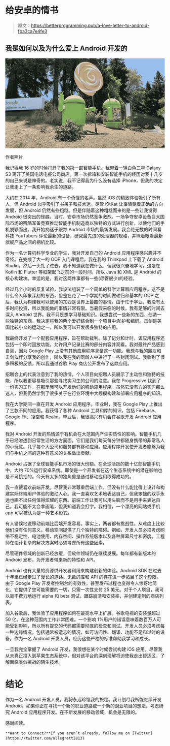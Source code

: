 # 给安卓的情书

> 原文：<https://betterprogramming.pub/a-love-letter-to-android-fba3ca7e4fe3>

## 我是如何以及为什么爱上 Android 开发的

![](img/4f40e72bd74773b0ce12fd21df44a338.png)

作者照片

我记得我 16 岁的时候打开了我的第一部智能手机。我带着一辆白色三星 Galaxy S3 离开了美国电话电报公司商店。第一次拆箱和安装智能手机的经历对我十几岁的自己来说是神奇的。老实说，我不记得我为什么没有选择 iPhone，但我的决定让我走上了一条影响我余生的道路。

大约在 2014 年，Android 有一个奇怪的名声。虽然 iOS 的精致体验吸引了所有人，但 Android 似乎吸引了书呆子和技术迷。尽管 KitKat 让事情朝着正确的方向发展，但 Android 仍然有些粗糙。但是伴随着这种粗糙而来的是一些让我觉得 Android 很突出的怪癖。当时，安卓市场仍然竞争激烈。一场争夺安卓设备巨大国际市场的残酷军备竞赛推动智能手机制造商以独特的方式进行创新，以使他们的手机脱颖而出。我开始痴迷于跟踪 Android 市场的最新发展。我会花无数的时间看科技 YouTubers 评论最新的设备，研究最先进的处理器的规格，并眯着眼看最新旗舰产品之间的相机比较。

作为一名计算机科学专业的学生，我对开发自己的 Android 应用程序感兴趣并不奇怪。在完成了大一的 OOP 入门课程后，我在我的 Thinkpad 上下载了 Android Studio，然后一头扎了进去。我不知道我在做什么，但我很兴奋地学习。这是在 Kotlin 和 Flutter 等框架起飞之前的一段时间，所以 Java 和 XML 是 Android 的核心构建块。幸运的是，我对这两件事都有一些(尽管很少)的经验。

经过几个小时的反复试验，我设法组装了一个简单的科学计算器应用程序。这不是什么令人印象深刻的东西，但是在花了一个学期的时间做递归和基本的 OOP 之后，我认为构建我可以使用的东西是世界上最酷的事情。由于忙于学业，我没有太多时间投资，所以我能做的事情非常有限。当暑假来临的时候，我有足够的时间去深入 Android 世界。我不只是想学习基础知识。我想尝试一些新的东西，创造一些独特的东西。我决定将我的两个爱好结合到一个项目中:防护和编码。击剑是美国比较小众的运动之一，所以我可以开发很多独特的应用。

我最终开发了一个配套应用程序，旨在帮助裁判。除了记分和计时，该应用程序还包括一个即时回放功能，允许用户记录比赛的部分内容并观看。我对最终产品感到自豪，因为 Google Play 上没有其他应用程序具备这一功能。我想与我的朋友和击剑伙伴分享我的创作，所以我在我的同龄人中进行了一些封闭测试。我收到了很多积极的反馈，所以我通过谷歌 Play 商店公开发布了这款应用。

招聘会上的代表注意到了我的热情。个人项目向招聘人员展示了主动性和独特的技能，所以我更容易吸引那些寻找实习生的公司的注意。我在 Progressive 找到了一份实习工作，在那里我可以开发他们的移动应用程序。虽然它没有方的实习那么迷人，但我仍然学到了很多关于在行业环境中大规模构建和部署应用程序的知识。

我在大学期间一直在开发 Android 应用程序。毕业时，我在 Google Play 上推出了三款不同的应用。我获得了各种 Android 工具和库的知识，包括 Firebase、Google Fit、凌空和 Realm。毕业后，我很高兴有机会在谷歌开发 Android 应用程序。

我对 Android 开发的热情源于有机会在大范围内产生实质性的影响。智能手机几乎已经渗透到日常生活的方方面面。它们是我们每天每分钟都随身携带的非常私人的小玩意。几乎每个大公司和服务都有移动应用。应用程序开发使开发者能够为我们与手机之间的这种有意义的关系做出贡献。

Android 占据了全球智能手机市场的很大份额。在全球活跃的数十亿部智能手机中，大约 70%运行安卓系统。即使是一个开发者在这个生态系统中的潜在影响也是不可抗拒的。今天有太多的独角兽是通过移动应用取得成功的。

我一直很喜欢前端开发。尽管我非常尊重后端工作，但没有什么能比得上设计和构建实际终端用户体验的激动人心。我一直喜欢艺术地表达自己，但我笨拙的双手永远也画不出任何值得炫耀的东西。前端工作让我可以用头脑而不是用手来表达自己。我可能不太会拿画笔，但我知道我会打字。我相信，一个漂亮的网站或手机 app 可以被认为是一种艺术形式。

有人错误地说移动前端比后端开发容易。事实上，两者都有挑战性。从难度上比较他们没有任何意义。移动空间提供了几个独特的障碍。例如，开发人员必须考虑网络不稳定性、电池使用、内存空间、操作系统版本以及各种屏幕尺寸和密度。工程师在设计复杂的解决方案时必须考虑所有这些因素。

尽管硬件领域的创新已经放缓，但软件领域仍在继续发展。每年都有新版本的 Android 发布，为开发者带来新的特性和 API。

Android 也有大量的资源供开发者利用来构建创新的体验。Android SDK 在过去十年里已经走过了漫长的道路。无数的库和 API 的存在进一步拓展了这个界限。由于 Google Play 开发者控制台的有效性，甚至发布过程也变得令人惊讶地简化，它提供了您可能需要的一切，只需一次性支付 25 美元。对于个人项目，我可以毫不费力地运行 alpha 和 beta 测试，跟踪崩溃和安装率，并创建定制的商店列表。

加入谷歌后，我体验了应用程序如何在最高水平上扩展。谷歌电视的安装量超过 50 亿。在这种范围内工作非常困难。一个影响 1%用户的错误意味着数百万人可能受到影响，所以所有提交的代码都需要彻底的检查和测试。开发人员必须考虑每一种边缘情况，包括通常被遗忘的情况，如可访问性、翻译、功能不足和过时的设备。作为一名 Android 开发人员，经历这些严格的标准帮助我学习和成长。

一旦我完全掌握了 Android 开发，我很想在某个时候尝试构建 iOS 应用。尽管我从未真正投入到苹果生态系统中，但对该平台的深刻理解将迫使我走出舒适区，了解面临类似挑战的陌生技术。

# 结论

作为一名 Android 开发人员，我将永远珍惜我的旅程。我计划尽我所能继续开发 Android。如果你正在寻找一个新的职业道路或一个新的副业项目的想法。考虑研究 Android 应用程序开发。在不断发展的移动领域，机会是无限的。

感谢阅读。

```
**Want to Connect?**If you aren’t already, follow me on [Twitter](https://twitter.com/allegretti813)
```